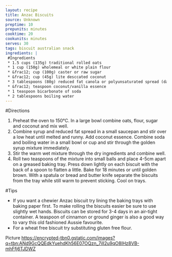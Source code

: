 ```yaml
---
layout: recipe
title: Anzac Biscuits
source: Unknown
preptime: 10
prepunits: minutes
cooktime: 20
cookunits: minutes
serves: 30
tags: biscuit australian snack
ingredients: |
 #Ingredients
 * 1.5 cups (135g) traditional rolled oats
 * 1 cup (150g) wholemeal or white plain flour
 * &frac12; cup (100g) caster or raw sugar
 * &frac12; cup (45g) lite desccated coconut
 * 3 tablespoons (80g) reduced fat canola or polyunsaturated spread (dairy free can be used)
 * &frac12; teaspoon coconut/vanilla essence
 * 1 teaspoon bicarbonate of soda
 * 2 tablespoons boiling water
---
```

#Directions
1. Preheat the oven to 150&deg;C. In a large bowl combine oats, flour, sugar and coconut and mix well.
2. Combine syrup and reduced fat spread in a small saucepan and stir over a low heat until melted and runny. Add coconut essence. Combine soda and boiling water in a small bowl or cup and stir through the golden syrup mixture immediately.
3. Stir the warm wet mixture through the dry ingredients and combine well.
4. Roll two teaspoons of the mixture into small balls and place 4-5cm apart on a greased baking tray. Press down lightly on each biscuit with the back of a spoon to flatten a little. Bake for 18 minutes or until golden brown. With a spatula or bread and butter knife separate the biscuits from the tray while still warm to prevent sticking. Cool on trays.

#Tips
* If you want a chewier Anzac biscuit try lining the baking trays with baking paper first. To make rolling the biscuits easier be sure to use slightly wet hands. Biscuits can be stored for 3-4 days in an air-tight container. A teaspoon of cinnamon or ground ginger is also a good way to vary this old fashioned Aussie favourite.
* For a wheat free biscuit try substituting gluten free flour.

Picture
https://encrypted-tbn0.gstatic.com/images?q=tbn:ANd9GcQQEdkYuehdKh56E07OQzn_7ill2u9qO8IHz8VB-mhFfj6TJDWZ